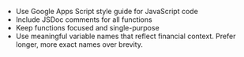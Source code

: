 - Use Google Apps Script style guide for JavaScript code
- Include JSDoc comments for all functions
- Keep functions focused and single-purpose
- Use meaningful variable names that reflect financial context. Prefer longer, more exact names over brevity.